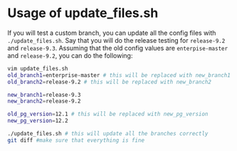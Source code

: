 
# Usage of update_files.sh

If you will test a custom branch, you can update all the config files with `./update_files.sh`. Say that you
will do the release testing for `release-9.2` and `release-9.3`. Assuming that the old config values are `enterpise-master` and `release-9.2`, you can do the following:

```bash
vim update_files.sh
old_branch1=enterprise-master # this will be replaced with new_branch1
old_branch2=release-9.2 # this will be replaced with new_branch2

new_branch1=release-9.3
new_branch2=release-9.2

old_pg_version=12.1 # this will be replaced with new_pg_version
new_pg_version=12.2

./update_files.sh # this will update all the branches correctly
git diff #make sure that everything is fine
```
